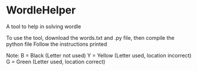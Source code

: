 # WordleHelper
A tool to help in solving wordle

To use the tool, download the words.txt and .py file, then compile the python file
Follow the instructions printed

Note: 
B = Black (Letter not used)
Y = Yellow (Letter used, location incorrect)
G = Green (Letter used, location correct)
